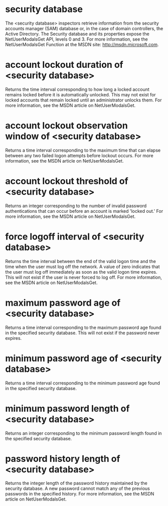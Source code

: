 # security database

The &lt;security database&gt; inspectors retrieve information from the security accounts manager (SAM) database or, in the case of domain controllers, the Active Directory. The Security database and its properties expose the NetUserModalsGet API, levels 0 and 3. For more information, see the NetUserModalsGet Function at the MSDN site: http://msdn.microsoft.com.

# account lockout duration of &lt;security database&gt;

Returns the time interval corresponding to how long a locked account remains locked before it is automatically unlocked. This may not exist for locked accounts that remain locked until an administrator unlocks them. For more information, see the MSDN article on NetUserModalsGet.

# account lockout observation window of &lt;security database&gt;

Returns a time interval corresponding to the maximum time that can elapse between any two failed logon attempts before lockout occurs. For more information, see the MSDN article on NetUserModalsGet.

# account lockout threshold of &lt;security database&gt;

Returns an integer corresponding to the number of invalid password authentications that can occur before an account is marked &#39;locked out.&#39; For more information, see the MSDN article on NetUserModalsGet.

# force logoff interval of &lt;security database&gt;

Returns the time interval between the end of the valid logon time and the time when the user must log off the network. A value of zero indicates that the user must log off immediately as soon as the valid logon time expires. This will not exist if the user is never forced to log off. For more information, see the MSDN article on NetUserModalsGet.

# maximum password age of &lt;security database&gt;

Returns a time interval corresponding to the maximum password age found in the specified security database. This will not exist if the password never expires.

# minimum password age of &lt;security database&gt;

Returns a time interval corresponding to the minimum password age found in the specified security database.

# minimum password length of &lt;security database&gt;

Returns an integer corresponding to the minimum password length found in the specified security database.

# password history length of &lt;security database&gt;

Returns the integer length of the password history maintained by the security database. A new password cannot match any of the previous passwords in the specified history. For more information, see the MSDN article on NetUserModalsGet.
